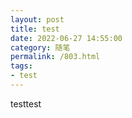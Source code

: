 ```yaml
---
layout: post
title: test
date: 2022-06-27 14:55:00
category: 随笔 
permalink: /803.html
tags:
- test
---
```


testtest